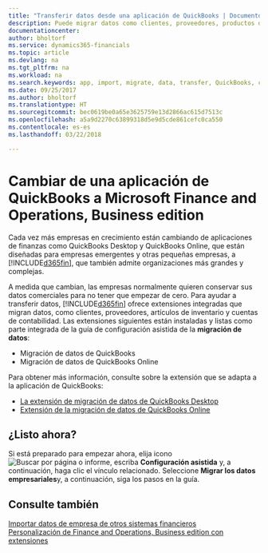 ```yaml
---
title: "Transferir datos desde una aplicación de QuickBooks | Documentos de Microsoft"
description: Puede migrar datos como clientes, proveedores, productos de inventario y cuentas de las aplicaciones de QuickBooks a Finance and Operations, Business edition.
documentationcenter: 
author: bholtorf
ms.service: dynamics365-financials
ms.topic: article
ms.devlang: na
ms.tgt_pltfrm: na
ms.workload: na
ms.search.keywords: app, import, migrate, data, transfer, QuickBooks, customize
ms.date: 09/25/2017
ms.author: bholtorf
ms.translationtype: HT
ms.sourcegitcommit: bec0619be0a65e3625759e13d2866ac615d7513c
ms.openlocfilehash: a5a9d2270c63899318d5e9d5cde861cefc0ca550
ms.contentlocale: es-es
ms.lasthandoff: 03/22/2018

---
```



# <a name="changing-from-a-quickbooks-app-to-microsoft-finance-and-operations-business-edition"></a>Cambiar de una aplicación de QuickBooks a Microsoft Finance and Operations, Business edition
Cada vez más empresas en crecimiento están cambiando de aplicaciones de finanzas como QuickBooks Desktop y QuickBooks Online, que están diseñadas para empresas emergentes y otras pequeñas empresas, a [!INCLUDE[d365fin](includes/d365fin_md.md)], que también admite organizaciones más grandes y complejas. 

A medida que cambian, las empresas normalmente quieren conservar sus datos comerciales para no tener que empezar de cero. Para ayudar a transferir datos, [!INCLUDE[d365fin](includes/d365fin_md.md)] ofrece extensiones integradas que migran datos, como clientes, proveedores, artículos de inventario y cuentas de contabilidad. Las extensiones siguientes están instaladas y listas como parte integrada de la guía de configuración asistida de la **migración de datos**:

* Migración de datos de QuickBooks 
* Migración de datos de QuickBooks Online

Para obtener más información, consulte sobre la extensión que se adapta a la aplicación de QuickBooks:   

* [La extensión de migración de datos de QuickBooks Desktop](ui-extensions-quickbooks-data-migration.md)
* [Extensión de la migración de datos de QuickBooks Online](ui-extensions-quickbooks-online-data-migration.md)

## <a name="ready-now"></a>¿Listo ahora?
Si está preparado para empezar ahora, elija icono ![Buscar por página o informe](media/ui-search/search_small.png "icono Buscar por página o informe"), escriba **Configuración asistida** y, a continuación, haga clic el vínculo relacionado. Seleccione **Migrar los datos empresariales**y, a continuación, siga los pasos en la guía.

## <a name="see-also"></a>Consulte también
[Importar datos de empresa de otros sistemas financieros](upload-data.md)  
[Personalización de Finance and Operations, Business edition con extensiones](ui-extensions.md)   

